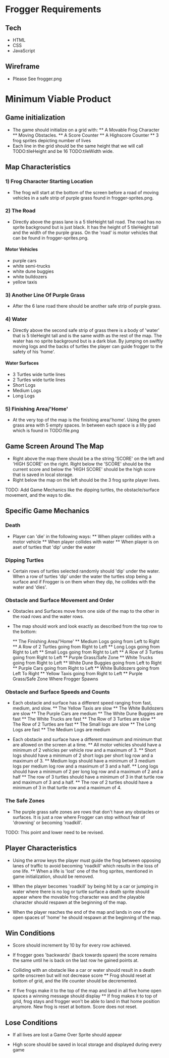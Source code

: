 # Frogger Requirements

## Tech
* HTML
* CSS
* JavaScript

## Wireframe

* Please See frogger.png

# Minimum Viable Product

## Game initialization
* The game should initialize on a grid with:
    ** A Movable Frog Character
    ** Moving Obstacles.
    ** A Score Counter
    ** A Highscore Counter
    ** 3 frog sprites depicting number of lives
* Each line in the grid should be the same height that we will call TODO:tileHeight and be 16 TODO:tileWidth wide.

## Map Characteristics

### 1) Frog Character Starting Location
* The frog will start at the bottom of the screen before a road of moving vehicles in a safe strip of purple grass found in frogger-sprites.png.

### 2) The Road
* Directly above the grass lane is a 5 tileHeight tall road. The road has no sprite background but is just black. It has the height of 5 tileHeight tall and the width of the purple grass. On the 'road' is motor vehicles that can be found in frogger-sprites.png.

#### Motor Vehicles
* purple cars
* white semi-trucks
* white dune buggies
* white bulldozers
* yellow taxis

### 3) Another Line Of Purple Grass
* After the 6 lane road there should be another safe strip of purple grass.

### 4) Water
* Directly above the second safe strip of grass there is a body of 'water' that is 5 tileHeight tall and is the same width as the rest of the map. The water has no sprite background but is a dark blue. By jumping on swiftly moving logs and the backs of turtles the player can guide frogger to the safety of his 'home'.

#### Water Surfaces
* 3 Turtles wide turtle lines
* 2 Turtles wide turtle lines
* Short Logs
* Medium Logs
* Long Logs

### 5) Finishing Area/'Home'
* At the very top of the map is the finishing area/'home'. Using the green grass area with 5 empty spaces. In between each space is a lilly pad which is found in TODO:file.png

## Game Screen Around The Map
* Right above the map there should be a the string 'SCORE' on the left and 'HIGH SCORE' on the right. Right below the 'SCORE' should be the current score and below the 'HIGH SCORE' should be the high score that is saved in local storage.
* Right below the map on the left should be the 3 frog sprite player lives.

TODO: Add Game Mechanics like the dipping turtles, the obstacle/surface movement, and the ways to die.

## Specific Game Mechanics
### Death
* Player can 'die' in the following ways:
	** When player collides with a motor vehicle
	** When player collides with water
	** When player is on aset of turtles that 'dip' under the water

### Dipping Turtles
* Certain rows of turtles selected randomly should 'dip' under the water. When a row of turtles 'dip' under the water the turtles stop being a surface and if Frogger is on them when they dip, he collides with the water and 'dies'.

### Obstacle and Surface Movement and Order
* Obstacles and Surfaces move from one side of the map to the other in the road rows and the water rows.

* The map should work and look exactly as described from the top row to the bottom:

	** The Finishing Area/'Home'
	** Medium Logs going from Left to Right
	** A Row of 2 Turtles going from Right to Left
	** Long Logs going from Right to Left
	** Small Logs going from Right to Left
	** A Row of 3 Turtles going from Right to Left
	** Purple Grass/Safe Zone
	** White Trucks going from Right to Left
	** White Dune Buggies going from Left to Right
	** Purple Cars going from Right to Left
	** White Bulldozers going from Left To Right
	** Yellow Taxis going from Right to Left
	** Purple Grass/Safe Zone Where Frogger Spawns

### Obstacle and Surface Speeds and Counts
* Each obstacle and surface has a different speed ranging from fast, medium, and slow.
	** The Yellow Taxis are slow
	** The White Bulldozers are slow
	** The Purple Cars are medium
	** The White Dune Buggies are fast
	** The White Trucks are fast
	** The Row of 3 Turtles are slow
	** The Row of  2 Turtles are fast
	** The Small logs are slow
	** The Long Logs are fast
	** The Medium Logs are medium

* Each obstacle and surface have a different maximum and minimum that are allowed on the screen at a time.
	** All motor vehicles should have a minimum of 2 vehicles per vehicle row and a maximum of 3.
	** Short logs should have a minimum of 2 short logs per short log row and a maximum of 3.
	** Medium logs should have a minimum of 3 medium logs per medium log row and a maximum of 3 and a half.
	** Long logs should have a minimum of 2 per long log row and a maximum of 2 and a half
	** The row of 3 turtles should have a minimum of 3 in that turtle row and maximum of 3 and a half.
	** The row of 2 turtles should have a minimum of 3 in that turtle row and a maximum of 4.


### The Safe Zones
* The purple grass safe zones are rows that don't have any obstacles or surfaces. It is just a row where Frogger can stop without fear of 'drowning' or becoming 'roadkill'.



TODO: This point and lower need to be revised.
## Player Characteristics

* Using the arrow keys the player must guide the frog between opposing lanes of traffic to avoid becoming 'roadkill' which results in the loss of one life.
** When a life is 'lost' one of the frog sprites, mentioned in game initialization, should be removed.

* When the player becomes 'roadkill' by being hit by a car or jumping in water where there is no log or turtle surface a death sprite should appear where the movable frog character was and the playable character should respawn at the beginning of the map.

* When the player reaches the end of the map and lands in one of the open spaces of 'home' he should respawn at the beginning of the map.

## Win Conditions
* Score should increment by 10 by for every row achieved.

* If frogger goes 'backwards' (back towards spawn) the score remains the same until he is back on the last row he gained points at.

* Colliding with an obstacle like a car or water should result in a death sprite onscreen but will not decrease score
	** Frog should reset at bottom of grid, and the life counter should be decremented.

* If five frogs make it to the top of the map and land in all five home open spaces a winning message should display
    ** If frog makes it to top of grid, frog stays and frogger won't be able to land in that home position anymore. 
    New frog is reset at bottom. Score does not reset.

## Lose Conditions
* If all lives are lost a Game Over Sprite should appear

* High score should be saved in local storage and displayed during every game
